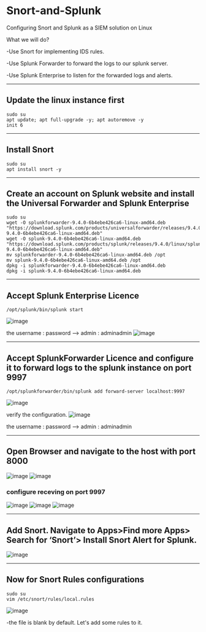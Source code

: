 # Snort-and-Splunk
Configuring Snort and Splunk as a SIEM solution on Linux

What we will do?

 -Use Snort for implementing IDS rules.
 
 -Use Splunk Forwarder to forward the logs to our splunk server.
 
 -Use Splunk Enterprise to listen for the forwarded logs and alerts.
 
--------------------------------------------------------

## Update the linux instance first

    sudo su
    apt update; apt full-upgrade -y; apt autoremove -y
    init 6
---------------------------------------------------------
## Install Snort

    sudo su
    apt install snort -y
----------------------------------------------------------
## Create an account on Splunk website and install the Universal Forwarder and Splunk Enterprise

    sudo su
    wget -O splunkforwarder-9.4.0-6b4ebe426ca6-linux-amd64.deb "https://download.splunk.com/products/universalforwarder/releases/9.4.0/linux/splunkforwarder-9.4.0-6b4ebe426ca6-linux-amd64.deb"
    wget -O splunk-9.4.0-6b4ebe426ca6-linux-amd64.deb "https://download.splunk.com/products/splunk/releases/9.4.0/linux/splunk-9.4.0-6b4ebe426ca6-linux-amd64.deb"
    mv splunkforwarder-9.4.0-6b4ebe426ca6-linux-amd64.deb /opt
    mv splunk-9.4.0-6b4ebe426ca6-linux-amd64.deb /opt
    dpkg -i splunkforwarder-9.4.0-6b4ebe426ca6-linux-amd64.deb
    dpkg -i splunk-9.4.0-6b4ebe426ca6-linux-amd64.deb
----------------------------------------------------------
## Accept Splunk Enterprise Licence

    /opt/splunk/bin/splunk start

   ![image](https://github.com/user-attachments/assets/35a621e3-0afa-4e98-9a49-3589204afb10)

the username : password --> admin : adminadmin
   ![image](https://github.com/user-attachments/assets/62802e8c-8975-4b0e-804c-848bf0d63582)

----------------------------------------------------------
## Accept SplunkForwarder Licence and configure it to forward logs to the splunk instance on port 9997

    /opt/splunkforwarder/bin/splunk add forward-server localhost:9997
  ![image](https://github.com/user-attachments/assets/e876c0b3-246c-44dc-bb2a-59e10207e3d2)

   verify the configuration.
   ![image](https://github.com/user-attachments/assets/639de289-1b06-4b07-8bbc-4a44fe58bda0)



  
   
the username : password --> admin : adminadmin
  

-------------------------------------------------------
## Open Browser and navigate to the host with port 8000

  ![image](https://github.com/user-attachments/assets/c13219cf-d7a4-432e-9f86-8b8fed44e4b8)
  ![image](https://github.com/user-attachments/assets/97ce9d1e-cf80-477c-8f89-cc15539f5946)

### configure receving on port 9997
![image](https://github.com/user-attachments/assets/45918f14-6cef-4947-940e-4ef9800110c8)
![image](https://github.com/user-attachments/assets/af230d20-47da-49e7-b77e-a08336cde572)
![image](https://github.com/user-attachments/assets/a5c3ec1f-77e8-4238-9120-4ac92d443ec9)

------------------------------------------------------------
## Add Snort. Navigate to Apps>Find more Apps> Search for ‘Snort’> Install Snort Alert for Splunk.

![image](https://github.com/user-attachments/assets/a92fcd08-35fe-4b0b-a426-27a59ec34e25)

------------------------------------------------------------
## Now for Snort Rules configurations

    sudo su
    vim /etc/snort/rules/local.rules
   
![image](https://github.com/user-attachments/assets/15d555fe-106e-4507-bc78-8985dfc13e0d)

-the file is blank by default. Let's add some rules to it.



